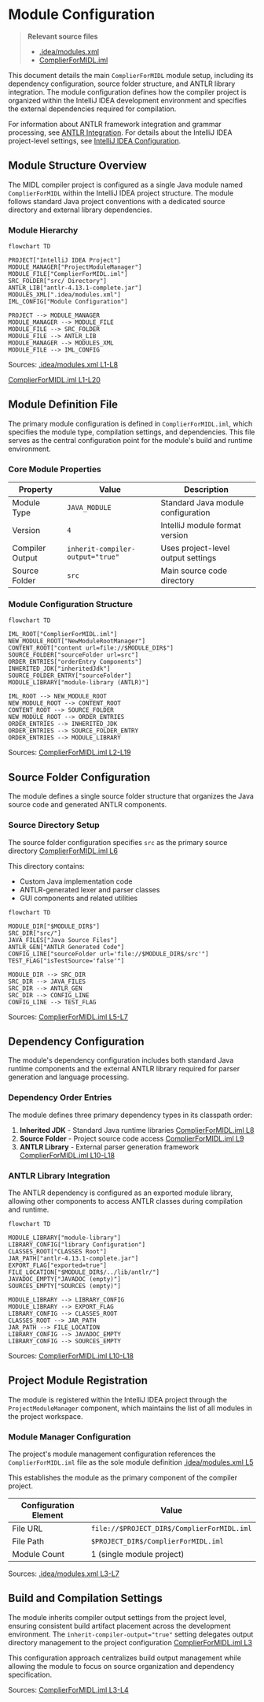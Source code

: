 # Module Configuration

> **Relevant source files**
> * [.idea/modules.xml](https://github.com/yanzhe-Xiao/My-First-Complier-Work/blob/f0d8f425/.idea/modules.xml)
> * [ComplierForMIDL.iml](https://github.com/yanzhe-Xiao/My-First-Complier-Work/blob/f0d8f425/ComplierForMIDL.iml)

This document details the main `ComplierForMIDL` module setup, including its dependency configuration, source folder structure, and ANTLR library integration. The module configuration defines how the compiler project is organized within the IntelliJ IDEA development environment and specifies the external dependencies required for compilation.

For information about ANTLR framework integration and grammar processing, see [ANTLR Integration](/yanzhe-Xiao/My-First-Complier-Work/2.2-antlr-integration). For details about the IntelliJ IDEA project-level settings, see [IntelliJ IDEA Configuration](/yanzhe-Xiao/My-First-Complier-Work/3.1-intellij-idea-configuration).

## Module Structure Overview

The MIDL compiler project is configured as a single Java module named `ComplierForMIDL` within the IntelliJ IDEA project structure. The module follows standard Java project conventions with a dedicated source directory and external library dependencies.

### Module Hierarchy

```mermaid
flowchart TD

PROJECT["IntelliJ IDEA Project"]
MODULE_MANAGER["ProjectModuleManager"]
MODULE_FILE["ComplierForMIDL.iml"]
SRC_FOLDER["src/ Directory"]
ANTLR_LIB["antlr-4.13.1-complete.jar"]
MODULES_XML[".idea/modules.xml"]
IML_CONFIG["Module Configuration"]

PROJECT --> MODULE_MANAGER
MODULE_MANAGER --> MODULE_FILE
MODULE_FILE --> SRC_FOLDER
MODULE_FILE --> ANTLR_LIB
MODULE_MANAGER --> MODULES_XML
MODULE_FILE --> IML_CONFIG
```

Sources: [.idea/modules.xml L1-L8](https://github.com/yanzhe-Xiao/My-First-Complier-Work/blob/f0d8f425/.idea/modules.xml#L1-L8)

 [ComplierForMIDL.iml L1-L20](https://github.com/yanzhe-Xiao/My-First-Complier-Work/blob/f0d8f425/ComplierForMIDL.iml#L1-L20)

## Module Definition File

The primary module configuration is defined in `ComplierForMIDL.iml`, which specifies the module type, compilation settings, and dependencies. This file serves as the central configuration point for the module's build and runtime environment.

### Core Module Properties

| Property | Value | Description |
| --- | --- | --- |
| Module Type | `JAVA_MODULE` | Standard Java module configuration |
| Version | `4` | IntelliJ module format version |
| Compiler Output | `inherit-compiler-output="true"` | Uses project-level output settings |
| Source Folder | `src` | Main source code directory |

### Module Configuration Structure

```mermaid
flowchart TD

IML_ROOT["ComplierForMIDL.iml"]
NEW_MODULE_ROOT["NewModuleRootManager"]
CONTENT_ROOT["content url=file://$MODULE_DIR$"]
SOURCE_FOLDER["sourceFolder url=src"]
ORDER_ENTRIES["orderEntry Components"]
INHERITED_JDK["inheritedJdk"]
SOURCE_FOLDER_ENTRY["sourceFolder"]
MODULE_LIBRARY["module-library (ANTLR)"]

IML_ROOT --> NEW_MODULE_ROOT
NEW_MODULE_ROOT --> CONTENT_ROOT
CONTENT_ROOT --> SOURCE_FOLDER
NEW_MODULE_ROOT --> ORDER_ENTRIES
ORDER_ENTRIES --> INHERITED_JDK
ORDER_ENTRIES --> SOURCE_FOLDER_ENTRY
ORDER_ENTRIES --> MODULE_LIBRARY
```

Sources: [ComplierForMIDL.iml L2-L19](https://github.com/yanzhe-Xiao/My-First-Complier-Work/blob/f0d8f425/ComplierForMIDL.iml#L2-L19)

## Source Folder Configuration

The module defines a single source folder structure that organizes the Java source code and generated ANTLR components.

### Source Directory Setup

The source folder configuration specifies `src` as the primary source directory [ComplierForMIDL.iml L6](https://github.com/yanzhe-Xiao/My-First-Complier-Work/blob/f0d8f425/ComplierForMIDL.iml#L6-L6)

 This directory contains:

* Custom Java implementation code
* ANTLR-generated lexer and parser classes
* GUI components and related utilities

```mermaid
flowchart TD

MODULE_DIR["$MODULE_DIR$"]
SRC_DIR["src/"]
JAVA_FILES["Java Source Files"]
ANTLR_GEN["ANTLR Generated Code"]
CONFIG_LINE["sourceFolder url='file://$MODULE_DIR$/src'"]
TEST_FLAG["isTestSource='false'"]

MODULE_DIR --> SRC_DIR
SRC_DIR --> JAVA_FILES
SRC_DIR --> ANTLR_GEN
SRC_DIR --> CONFIG_LINE
CONFIG_LINE --> TEST_FLAG
```

Sources: [ComplierForMIDL.iml L5-L7](https://github.com/yanzhe-Xiao/My-First-Complier-Work/blob/f0d8f425/ComplierForMIDL.iml#L5-L7)

## Dependency Configuration

The module's dependency configuration includes both standard Java runtime components and the external ANTLR library required for parser generation and language processing.

### Dependency Order Entries

The module defines three primary dependency types in its classpath order:

1. **Inherited JDK** - Standard Java runtime libraries [ComplierForMIDL.iml L8](https://github.com/yanzhe-Xiao/My-First-Complier-Work/blob/f0d8f425/ComplierForMIDL.iml#L8-L8)
2. **Source Folder** - Project source code access [ComplierForMIDL.iml L9](https://github.com/yanzhe-Xiao/My-First-Complier-Work/blob/f0d8f425/ComplierForMIDL.iml#L9-L9)
3. **ANTLR Library** - External parser generation framework [ComplierForMIDL.iml L10-L18](https://github.com/yanzhe-Xiao/My-First-Complier-Work/blob/f0d8f425/ComplierForMIDL.iml#L10-L18)

### ANTLR Library Integration

The ANTLR dependency is configured as an exported module library, allowing other components to access ANTLR classes during compilation and runtime.

```mermaid
flowchart TD

MODULE_LIBRARY["module-library"]
LIBRARY_CONFIG["library Configuration"]
CLASSES_ROOT["CLASSES Root"]
JAR_PATH["antlr-4.13.1-complete.jar"]
EXPORT_FLAG["exported=true"]
FILE_LOCATION["$MODULE_DIR$/../lib/antlr/"]
JAVADOC_EMPTY["JAVADOC (empty)"]
SOURCES_EMPTY["SOURCES (empty)"]

MODULE_LIBRARY --> LIBRARY_CONFIG
MODULE_LIBRARY --> EXPORT_FLAG
LIBRARY_CONFIG --> CLASSES_ROOT
CLASSES_ROOT --> JAR_PATH
JAR_PATH --> FILE_LOCATION
LIBRARY_CONFIG --> JAVADOC_EMPTY
LIBRARY_CONFIG --> SOURCES_EMPTY
```

Sources: [ComplierForMIDL.iml L10-L18](https://github.com/yanzhe-Xiao/My-First-Complier-Work/blob/f0d8f425/ComplierForMIDL.iml#L10-L18)

## Project Module Registration

The module is registered within the IntelliJ IDEA project through the `ProjectModuleManager` component, which maintains the list of all modules in the project workspace.

### Module Manager Configuration

The project's module management configuration references the `ComplierForMIDL.iml` file as the sole module definition [.idea/modules.xml L5](https://github.com/yanzhe-Xiao/My-First-Complier-Work/blob/f0d8f425/.idea/modules.xml#L5-L5)

 This establishes the module as the primary component of the compiler project.

| Configuration Element | Value |
| --- | --- |
| File URL | `file://$PROJECT_DIR$/ComplierForMIDL.iml` |
| File Path | `$PROJECT_DIR$/ComplierForMIDL.iml` |
| Module Count | 1 (single module project) |

Sources: [.idea/modules.xml L3-L7](https://github.com/yanzhe-Xiao/My-First-Complier-Work/blob/f0d8f425/.idea/modules.xml#L3-L7)

## Build and Compilation Settings

The module inherits compiler output settings from the project level, ensuring consistent build artifact placement across the development environment. The `inherit-compiler-output="true"` setting delegates output directory management to the project configuration [ComplierForMIDL.iml L3](https://github.com/yanzhe-Xiao/My-First-Complier-Work/blob/f0d8f425/ComplierForMIDL.iml#L3-L3)

This configuration approach centralizes build output management while allowing the module to focus on source organization and dependency specification.

Sources: [ComplierForMIDL.iml L3-L4](https://github.com/yanzhe-Xiao/My-First-Complier-Work/blob/f0d8f425/ComplierForMIDL.iml#L3-L4)